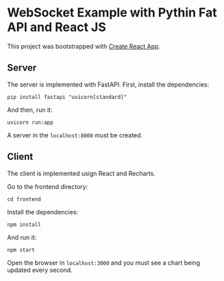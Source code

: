 # WebSocket Example with Pythin Fat API and React JS

This project was bootstrapped with [Create React App](https://github.com/facebook/create-react-app).

## Server

The server is implemented with FastAPI. First, install the dependencies:

```
pip install fastapi "uvicorn[standard]"
```

And then, run it:

```
uvicorn run:app 
```

A server in the `localhost:8000` must be created.

## Client

The client is implemented usign React and Recharts. 

Go to the frontend directory:

```
cd frontend
```

Install the dependencies:

```
npm install
```

And run it:

``` 
npm start
```

Open the browser in `localhost:3000` and you must see a chart being updated every second.
